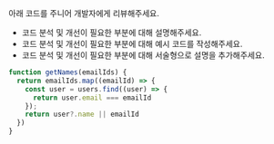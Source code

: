 아래 코드를 주니어 개발자에게 리뷰해주세요.
- 코드 분석 및 개선이 필요한 부분에 대해 설명해주세요.
- 코드 분석 및 개선이 필요한 부분에 대해 예시 코드를 작성해주세요.
- 코드 분석 및 개선이 필요한 부분에 대해 서술형으로 설명을 추가해주세요.

```typescript
function getNames(emailIds) {
  return emailIds.map((emailId) => {
    const user = users.find((user) => {
      return user.email === emailId
    });
    return user?.name || emailId
  })
}
```